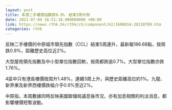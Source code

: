 ```yaml
---
layout: post
title: 本港二手樓價指數跌0.9%　結束5周升勢
date: 2021-07-09 16:51:18.000000000 +08:00
link: https://news.rthk.hk/rthk/ch/component/k2/1600014-20210709.htm
categories: rthk
---
```


反映二手樓價的中原城市領先指數（CCL）結束5周連升，最新報186.68點，按周跌0.9%，距離歷史高位近2%。

大型屋苑領先指數及中小型單位指數回軟，按周都跌逾0.7%。大型單位指數亦跌1.76%。

4區中只有港島樓價按周升1.48%，連續3周上升，與歷史距離高位約1%。九龍、新界東及新界西樓價跌幅介乎0.9%至近2%。

中原指，本周數據同時反映美國聯儲局議息後市況，亦有加息相關的利淡消息，都影響樓價短暫波動。
